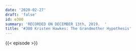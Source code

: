 ```yaml
---
date: '2020-02-27'
draft: 'false'
id: e300
summary: 'RECORDED ON DECEMBER 13th, 2019.  '
title: '#300 Kristen Hawkes: The Grandmother Hypothesis'
---
```

{{< episode >}}
